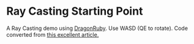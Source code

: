 # Ray Casting Starting Point

A Ray Casting demo using [DragonRuby](https://dragonruby.itch.io/dragonruby-gtk). Use WASD (QE to rotate). Code converted from [this excellent article.](https://lodev.org/cgtutor/raycasting.html)

